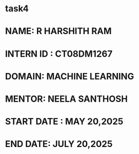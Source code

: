 # task4
# NAME: R HARSHITH RAM
# INTERN ID : CT08DM1267
# DOMAIN: MACHINE LEARNING
# MENTOR: NEELA SANTHOSH 
# START DATE : MAY 20,2025
# END DATE: JULY 20,2025
